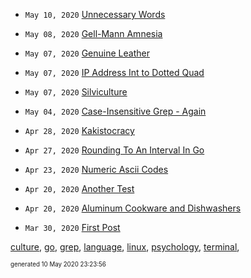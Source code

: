 

* <code>May 10, 2020</code> [Unnecessary Words](2020-05-10T09-44-37-unnecessary-words.md)
* <code>May 08, 2020</code> [Gell-Mann Amnesia](2020-05-08T09-08-00-gell-mann-amnesia.md)
* <code>May 07, 2020</code> [Genuine Leather](2020-05-07T13-13-08-genuine-leather.md)
* <code>May 07, 2020</code> [IP Address Int to Dotted Quad](2020-05-07T10-14-06-ip-address-int-to-dotted-quad.md)
* <code>May 07, 2020</code> [Silviculture](2020-05-07T10-06-23-silviculture.md)
* <code>May 04, 2020</code> [Case-Insensitive Grep - Again](2020-05-04T11-44-37-case-insensitive-grep---again.md)


* <code>Apr 28, 2020</code> [Kakistocracy](2020-04-28T21-52-07-kakistocracy.md)
* <code>Apr 27, 2020</code> [Rounding To An Interval In Go](2020-04-27T08-41-56-rounding-to-an-interval-in-go.md)
* <code>Apr 23, 2020</code> [Numeric Ascii Codes](2020-04-23T06-06-02-numeric-ascii-codes.md)
* <code>Apr 20, 2020</code> [Another Test](2020-04-20T15-13-29.md)
* <code>Apr 20, 2020</code> [Aluminum Cookware and Dishwashers](2020-04-20T13-53-12.md)


* <code>Mar 30, 2020</code> [First Post](2020-03-30T11-11-11-first-post.md)

[culture](./culture), [go](./go), [grep](./grep), [language](./language), [linux](./linux), [psychology](./psychology), [terminal](./terminal), 

<sup><sub>generated 10 May 2020 23:23:56</sub></sup>
